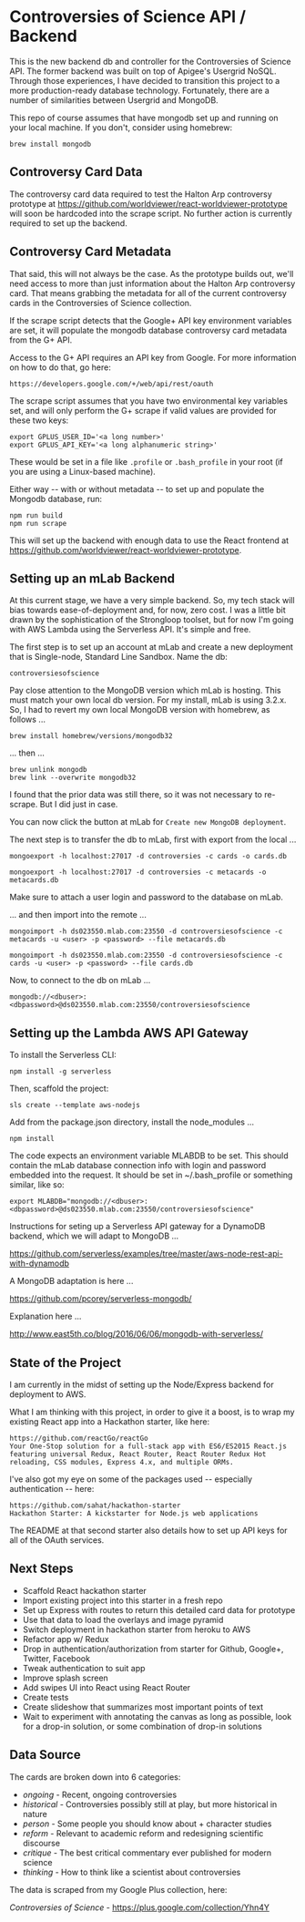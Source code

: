 # Controversies of Science API / Backend

This is the new backend db and controller for the Controversies of Science API.  The former backend was built on top of Apigee's Usergrid NoSQL.  Through those experiences, I have decided to transition this project to a more production-ready database technology.  Fortunately, there are a number of similarities between Usergrid and MongoDB.

This repo of course assumes that have mongodb set up and running on your local machine.  If you don't, consider using homebrew:

    brew install mongodb

## Controversy Card Data

The controversy card data required to test the Halton Arp controversy prototype at https://github.com/worldviewer/react-worldviewer-prototype will soon be hardcoded into the scrape script.  No further action is currently required to set up the backend.

## Controversy Card Metadata

That said, this will not always be the case.  As the prototype builds out, we'll need access to more than just information about the Halton Arp controversy card.  That means grabbing the metadata for all of the current controversy cards in the Controversies of Science collection.

If the scrape script detects that the Google+ API key environment variables are set, it will populate the mongodb database controversy card metadata from the G+ API.

Access to the G+ API requires an API key from Google.  For more information on how to do that, go here:

    https://developers.google.com/+/web/api/rest/oauth

The scrape script assumes that you have two environmental key variables set, and will only perform the G+ scrape if valid values are provided for these two keys:

    export GPLUS_USER_ID='<a long number>'
    export GPLUS_API_KEY='<a long alphanumeric string>'

These would be set in a file like `.profile` or `.bash_profile` in your root (if you are using a Linux-based machine).

Either way -- with or without metadata -- to set up and populate the Mongodb database, run:

    npm run build
    npm run scrape

This will set up the backend with enough data to use the React frontend at https://github.com/worldviewer/react-worldviewer-prototype.

## Setting up an mLab Backend

At this current stage, we have a very simple backend.  So, my tech stack will bias towards ease-of-deployment and, for now, zero cost.  I was a little bit drawn by the sophistication of the Strongloop toolset, but for now I'm going with AWS Lambda using the Serverless API.  It's simple and free.

The first step is to set up an account at mLab and create a new deployment that is Single-node, Standard Line Sandbox.  Name the db:

    controversiesofscience

Pay close attention to the MongoDB version which mLab is hosting.  This must match your own local db version.  For my install, mLab is using 3.2.x.  So, I had to revert my own local MongoDB version with homebrew, as follows ...

    brew install homebrew/versions/mongodb32

... then ...

    brew unlink mongodb
    brew link --overwrite mongodb32

I found that the prior data was still there, so it was not necessary to re-scrape.  But I did just in case.

You can now click the button at mLab for `Create new MongoDB deployment`.

The next step is to transfer the db to mLab, first with export from the local ...

    mongoexport -h localhost:27017 -d controversies -c cards -o cards.db

    mongoexport -h localhost:27017 -d controversies -c metacards -o metacards.db

Make sure to attach a user login and password to the database on mLab.

... and then import into the remote ...

    mongoimport -h ds023550.mlab.com:23550 -d controversiesofscience -c metacards -u <user> -p <password> --file metacards.db

    mongoimport -h ds023550.mlab.com:23550 -d controversiesofscience -c cards -u <user> -p <password> --file cards.db

Now, to connect to the db on mLab ...

    mongodb://<dbuser>:<dbpassword>@ds023550.mlab.com:23550/controversiesofscience

## Setting up the Lambda AWS API Gateway

To install the Serverless CLI:

    npm install -g serverless

Then, scaffold the project:

    sls create --template aws-nodejs

Add from the package.json directory, install the node_modules ...

    npm install

The code expects an environment variable MLABDB to be set.  This should contain the mLab database connection info with login and password embedded into the request.  It should be set in ~/.bash_profile or something similar, like so:

    export MLABDB="mongodb://<dbuser>:<dbpassword>@ds023550.mlab.com:23550/controversiesofscience"




Instructions for seting up a Serverless API gateway for a DynamoDB backend, which we will adapt to MongoDB ...

https://github.com/serverless/examples/tree/master/aws-node-rest-api-with-dynamodb

A MongoDB adaptation is here ...

https://github.com/pcorey/serverless-mongodb/

Explanation here ...

http://www.east5th.co/blog/2016/06/06/mongodb-with-serverless/

## State of the Project

I am currently in the midst of setting up the Node/Express backend for deployment to AWS.

What I am thinking with this project, in order to give it a boost, is to wrap my existing React app into a Hackathon starter, like here:

    https://github.com/reactGo/reactGo
    Your One-Stop solution for a full-stack app with ES6/ES2015 React.js featuring universal Redux, React Router, React Router Redux Hot reloading, CSS modules, Express 4.x, and multiple ORMs.

I've also got my eye on some of the packages used -- especially authentication -- here:

    https://github.com/sahat/hackathon-starter
    Hackathon Starter: A kickstarter for Node.js web applications

The README at that second starter also details how to set up API keys for all of the OAuth services.

## Next Steps

- Scaffold React hackathon starter
- Import existing project into this starter in a fresh repo
- Set up Express with routes to return this detailed card data for prototype
- Use that data to load the overlays and image pyramid
- Switch deployment in hackathon starter from heroku to AWS
- Refactor app w/ Redux
- Drop in authentication/authorization from starter for Github, Google+, Twitter, Facebook
- Tweak authentication to suit app
- Improve splash screen
- Add swipes UI into React using React Router
- Create tests
- Create slideshow that summarizes most important points of text
- Wait to experiment with annotating the canvas as long as possible, look for a drop-in solution, or some combination of drop-in solutions

## Data Source

The cards are broken down into 6 categories:

- *ongoing* - Recent, ongoing controversies
- *historical* - Controversies possibly still at play, but more historical in nature
- *person* - Some people you should know about + character studies
- *reform* - Relevant to academic reform and redesigning scientific discourse
- *critique* - The best critical commentary ever published for modern science
- *thinking* - How to think like a scientist about controversies

The data is scraped from my Google Plus collection, here:

*Controversies of Science* - https://plus.google.com/collection/Yhn4Y

